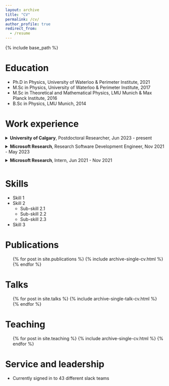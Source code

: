 ```yaml
---
layout: archive
title: "CV"
permalink: /cv/
author_profile: true
redirect_from:
  - /resume
---
```


{% include base_path %}

Education
======
* Ph.D in Physics, University of Waterloo & Perimeter Institute, 2021
* M.Sc in Physics, University of Waterloo & Perimeter Institute, 2017
* M.Sc in Theoretical and Mathematical Physics, LMU Munich & Max Planck Institute, 2016
* B.Sc in Physics, LMU Munich, 2014

Work experience
======
<details>
  <summary style="margin-bottom: 10px;"><strong>University of Calgary</strong>, Postdoctoral Researcher, Jun 2023 - present</summary>
  <p>Investigating the benefits of inductive bias for computer vision tasks with deep neural networks.</p>
</details>

<details>
  <summary style="margin-bottom: 10px;"><strong>Microsoft Research</strong>, Research Software Development Engineer, Nov 2021 - May 2023</summary>
  <p>Joined a physics-AI research collaboration, studying the relation between matrix models and quantum field theory.</p>
  <p>Presented progress reports twice weekly in team meetings, discussing new findings and challenges.</p>
  <p>Led a team of 5 regular members and 3 interns, authored 3 publications. Oversaw intern recruitment and selection process, evaluating candidates and mentoring 3 successful hires.</p>
</details>

<details>
  <summary style="margin-bottom: 10px;"><strong>Microsoft Research</strong>, Intern, Jun 2021 - Nov 2021</summary>
  <p>Joined a physics-AI research collaboration, studying loss optimization and stationary action principle.</p>
  <p>Prepared weekly research progress reports, contributing valuable insights, which led to being hired.</p>
</details>
  
Skills
======
* Skill 1
* Skill 2
  * Sub-skill 2.1
  * Sub-skill 2.2
  * Sub-skill 2.3
* Skill 3

Publications
======
  <ul>{% for post in site.publications %}
    {% include archive-single-cv.html %}
  {% endfor %}</ul>
  
Talks
======
  <ul>{% for post in site.talks %}
    {% include archive-single-talk-cv.html %}
  {% endfor %}</ul>
  
Teaching
======
  <ul>{% for post in site.teaching %}
    {% include archive-single-cv.html %}
  {% endfor %}</ul>
  
Service and leadership
======
* Currently signed in to 43 different slack teams
